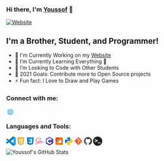 ### Hi there, I'm [Youssof][website] 👋

[![Website](https://img.shields.io/website?label=youssof.live&style=for-the-badge&url=https%3A%2F%2Fyoussof.live)](https://youssof.live)

## I'm a Brother, Student, and Programmer!

- 🔭 I'm Currently Working on my [Website][website]
- 🌱 I’m Currently Learning Everything 🤣
- 👯 I’m Looking to Code with Other Students
- 🥅 2021 Goals: Contribute more to Open Source projects
- ⚡ Fun fact: I Love to Draw and Play Games

### Connect with me:

[<img align="left" alt="youssof.live" width="22px" src="imgs/icons8-globe_with_meridians.png" />][website]

<br />

### Languages and Tools:

[<img align="left" alt="Visual Studio Code" width="26px" src="https://raw.githubusercontent.com/github/explore/80688e429a7d4ef2fca1e82350fe8e3517d3494d/topics/visual-studio-code/visual-studio-code.png" />][webdevplaylist]
[<img align="left" alt="HTML5" width="26px" src="imgs/icons8-html_5.png" />][webdevplaylist]
[<img align="left" alt="CSS3" width="26px" src="imgs/icons8-css3.png" />][cssplaylist]
[<img align="left" alt="Sass" width="26px" src="imgs/icons8-sass.png" />][cssplaylist]
[<img align="left" alt="C" width="26px" src="imgs/icons8-c_programming.png" />][cprogramming]
[<img align="left" alt="Swift" width="26px" src="imgs/icons8-swift.png" />][swift]
[<img align="left" alt="Python" width="26px" src="imgs/icons8-python.png" />][python]
[<img align="left" alt="Git" width="26px" src="imgs/icons8-git.png" />][webdevplaylist]
[<img align="left" alt="GitHub" width="26px" src="imgs/icons8-github.png" />][webdevplaylist]
[<img align="left" alt="Terminal" width="26px" src="https://raw.githubusercontent.com/github/explore/80688e429a7d4ef2fca1e82350fe8e3517d3494d/topics/terminal/terminal.png" />][webdevplaylist]

<br />
<br />

<img align="left" alt="Youssof's GitHub Stats" src="https://github-readme-stats.vercel.app/api?username=Youssof2025&show_icons=true&hide_border=true" />

<br />
<br />

[website]: https://youssof.live
[twitter]: https://twitter.com/codeSTACKr
[youtube]: https://youtube.com/codeSTACKr
[instagram]: https://instagram.com/codeSTACKr
[linkedin]: https://linkedin.com/in/codeSTACKr
[webdevplaylist]: https://www.youtube.com/playlist?list=PLkwxH9e_vrAJ0WbEsFA9W3I1W-g_BTsbt
[cssplaylist]: https://www.youtube.com/playlist?list=PLkwxH9e_vrALSdvZuEh6gqQdmDoDIoqz4
[cprogramming]: https://www.youtube.com/playlist?list=PLKJ19NyHj8cftgidY--e8OfzH1bce6HvA
[swift]: https://www.youtube.com/watch?v=Ulp1Kimblg0
[python]: https://www.youtube.com/watch?v=rfscVS0vtbw